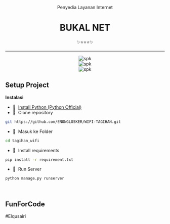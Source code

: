 
<div class="" align="center">
    <p>Penyedia Layanan Internet</p>
    <h1>BUKAL NET</h1>
    <span>✨⭐⭐⭐✨</span>
    <hr>
    <img src="../tagihan_wifi/static/img/UI/home.png" alt="spk">
    <br>
    <img src="../tagihan_wifi/static/img/UI/login.png" alt="spk">
    <br>
    <img src="../tagihan_wifi/static/img/UI/dashboard.png" alt="spk">
    <br>
</div>

## Setup Project
<strong>Instalasi</strong>

- 📍&nbsp;&nbsp;[Install Python (Python Official)](https://www.python.org/)
- 📗&nbsp;&nbsp;Clone repository
```bash
git https://github.com/ENONGLOSKER/WIFI-TAGIHAN.git
```
- 📁&nbsp;&nbsp;Masuk ke Folder
```bash
cd tagihan_wifi
```
- 📁&nbsp;&nbsp;Install requirements
```bash
pip install -r requirement.txt
```
- 📁&nbsp;&nbsp;Run Server
```bash
python manage.py runserver
```
<br>

## FunForCode
#Elqusairi